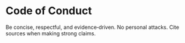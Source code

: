 # Code of Conduct

Be concise, respectful, and evidence‑driven. No personal attacks. Cite sources when making strong claims.
